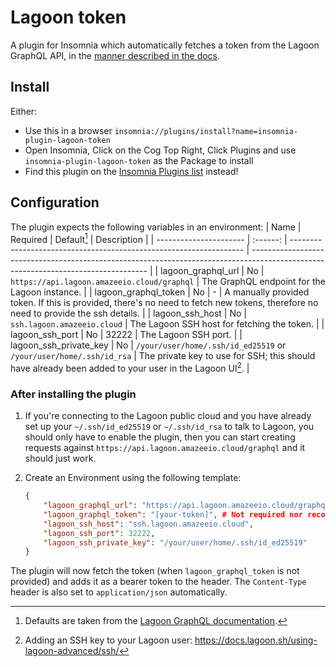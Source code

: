 # Lagoon token
A plugin for Insomnia which automatically fetches a token from the Lagoon GraphQL API, in the [manner described in the docs](https://docs.lagoon.sh/using-lagoon-advanced/graphql/#connect-to-graphql-api).

## Install

Either:
- Use this in a browser `insomnia://plugins/install?name=insomnia-plugin-lagoon-token`
- Open Insomnia, Click on the Cog Top Right, Click Plugins and use `insomnia-plugin-lagoon-token` as the Package to install
- Find this plugin on the [Insomnia Plugins list](https://insomnia.rest/plugins/insomnia-plugin-lagoon-token) instead!

## Configuration

The plugin expects the following variables in an environment:
| Name                   | Required | Default[^1]                                                        | Description                                                                                                                        |
| ---------------------- | :------: | ------------------------------------------------------------------ | ---------------------------------------------------------------------------------------------------------------------------------- |
| lagoon_graphql_url     |    No    | `https://api.lagoon.amazeeio.cloud/graphql`                        | The GraphQL endpoint for the Lagoon instance.                                                                                      |
| lagoon_graphql_token   |    No    | -                                                                  | A manually provided token. If this is provided, there's no need to fetch new tokens, therefore no need to provide the ssh details. |
| lagoon_ssh_host        |    No    | `ssh.lagoon.amazeeio.cloud`                                        | The Lagoon SSH host for fetching the token.                                                                                        |
| lagoon_ssh_port        |    No    | 32222                                                              | The Lagoon SSH port.                                                                                                               |
| lagoon_ssh_private_key |    No    | `/your/user/home/.ssh/id_ed25519` or `/your/user/home/.ssh/id_rsa` | The private key to use for SSH; this should have already been added to your user in the Lagoon UI[^2].                             |

[^1]: Defaults are taken from the [Lagoon GraphQL documentation](https://docs.lagoon.sh/using-lagoon-advanced/graphql/).
[^2]: Adding an SSH key to your Lagoon user: https://docs.lagoon.sh/using-lagoon-advanced/ssh/

### After installing the plugin

1. If you're connecting to the Lagoon public cloud and you have already set up your `~/.ssh/id_ed25519` or `~/.ssh/id_rsa` to talk to Lagoon, you should only have to enable the plugin, then you can start creating requests against `https://api.lagoon.amazeeio.cloud/graphql` and it should just work.

2. Create an Environment using the following template:
    ```json
    {
        "lagoon_graphql_url": "https://api.lagoon.amazeeio.cloud/graphql",
        "lagoon_graphql_token": "[your-token]", # Not required nor recommended.
        "lagoon_ssh_host": "ssh.lagoon.amazeeio.cloud",
        "lagoon_ssh_port": 32222,
        "lagoon_ssh_private_key": "/your/user/home/.ssh/id_ed25519"
    }
    ```

The plugin will now fetch the token (when `lagoon_graphql_token` is not provided) and adds it as a bearer token to the header. The `Content-Type` header is also set to `application/json` automatically.
